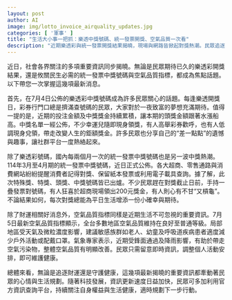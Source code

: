 ```yaml
---
layout: post
author: AI
image: img/lotto_invoice_airquality_updates.jpg
categories: [ '軍事' ]
title: "生活大小事一把抓：樂透中獎號碼、統一發票開獎、空氣品質一次看"
description: "近期樂透彩與統一發票開獎結果揭曉，現場與網路皆掀起對獎熱潮。民眾追逐好運、領取獎金也分享各種趣事與遺憾。空氣品質最新狀況同步公布，多數地區維持良好，部分敏感族群需留意。一次掌握財運、健康與生活即時焦點。"
---
```

近日，社會各界關注的多項重要資訊同步揭曉。無論是民眾期待已久的樂透彩開獎結果，還是攸關民生必需的統一發票中獎號碼與空氣品質指標，都成為焦點話題。以下帶您一次掌握這幾項最新消息。

首先，在7月4日公佈的樂透彩中獎號碼成為許多民眾關心的話題。每逢樂透開獎日，彩券行門口總是擠滿查號碼的民眾，大家對於一夜致富的夢想充滿期待。值得一提的是，近期的投注金額及中獎獎金持續累積，讓本期的頭獎金額跟著水漲船高。中獎名單一經公佈，不少幸運兒隨即現身領獎，有人高舉彩券歡呼，也有人低調現身兌領，帶走改變人生的鉅額獎金。許多民眾也分享自己的“差一點點”的遺憾與趣事，讓社群平台一度熱絡起來。

除了樂透彩號碼，國內每兩個月一次的統一發票中獎號碼也是另一波中獎熱潮。114年3月至4月期的統一發票中獎號碼，近日正式公佈。各大超商、零售通路與消費網站紛紛提醒消費者記得對獎、保留紙本發票或利用電子載具查詢。據了解，此次特殊獎、特獎、頭獎、中獎號碼皆已出爐。不少民眾趕在對獎截止日前，手持一疊發票對號碼，有人狂喜於超商現場領出200元獎金，有人則心有不甘“又槓龜”。不論結果如何，每次對獎總能為平日生活增添一份小確幸與期待。

除了財運相關好消息外，空氣品質指標同樣是近期生活不可忽視的重要資訊。7月5日最新空氣品質指標顯示，全台多數地區空氣品質維持在良好至普通等級。局部地區受天氣及微粒濃度影響，建議敏感族群如老人、幼童及呼吸道疾病患者適度減少戶外活動或配戴口罩。氣象專家表示，近期受鋒面通過及降雨影響，有助於帶走空氣污染物，整體空氣品質有明顯改善。民眾只需留意即時資訊，調整個人活動安排，即可維護健康。

總體來看，無論是追逐財運還是守護健康，這幾項最新揭曉的重要資訊都牽動著民眾的心情與生活規劃。隨著科技發展，資訊更新速度日益加快，民眾可多加利用官方資訊查詢平台，持續關注自身權益與生活健康，適時規劃下一步行動。